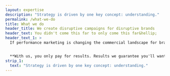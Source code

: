 ```yaml
---
layout: expertise
description: "Strategy is driven by one key concept: understanding."
permalink: /what-we-do
title: What we do
header_title: We create disruptive campaigns for disruptive brands
header_text: You didn't come this far to only come this far&hellip;
header_text_1: >
  If performance marketing is changing the commercial landscape for brands big and small, Zuru is changing the performance marketing world forever. We make campaigns more instant for you. Insight more actionable for you. And returns more attributable to every pound, euro or dollar you spend with us (and we spend ourselves in pursuit of your goals).


  **With us, you only pay for results. Results we guarantee you'll want. And results we guarantee you'll be delighted be.**
strip_1:
  text: "Strategy is driven by one key concept: understanding."
---
```

